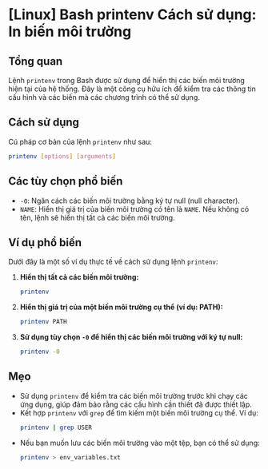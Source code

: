 # [Linux] Bash printenv Cách sử dụng: In biến môi trường

## Tổng quan
Lệnh `printenv` trong Bash được sử dụng để hiển thị các biến môi trường hiện tại của hệ thống. Đây là một công cụ hữu ích để kiểm tra các thông tin cấu hình và các biến mà các chương trình có thể sử dụng.

## Cách sử dụng
Cú pháp cơ bản của lệnh `printenv` như sau:

```bash
printenv [options] [arguments]
```

## Các tùy chọn phổ biến
- `-0`: Ngăn cách các biến môi trường bằng ký tự null (null character).
- `NAME`: Hiển thị giá trị của biến môi trường có tên là `NAME`. Nếu không có tên, lệnh sẽ hiển thị tất cả các biến môi trường.

## Ví dụ phổ biến
Dưới đây là một số ví dụ thực tế về cách sử dụng lệnh `printenv`:

1. **Hiển thị tất cả các biến môi trường:**
   ```bash
   printenv
   ```

2. **Hiển thị giá trị của một biến môi trường cụ thể (ví dụ: PATH):**
   ```bash
   printenv PATH
   ```

3. **Sử dụng tùy chọn `-0` để hiển thị các biến môi trường với ký tự null:**
   ```bash
   printenv -0
   ```

## Mẹo
- Sử dụng `printenv` để kiểm tra các biến môi trường trước khi chạy các ứng dụng, giúp đảm bảo rằng các cấu hình cần thiết đã được thiết lập.
- Kết hợp `printenv` với `grep` để tìm kiếm một biến môi trường cụ thể. Ví dụ:
  ```bash
  printenv | grep USER
  ```
- Nếu bạn muốn lưu các biến môi trường vào một tệp, bạn có thể sử dụng:
  ```bash
  printenv > env_variables.txt
  ```